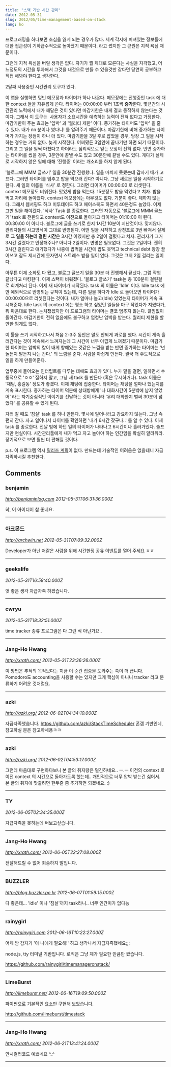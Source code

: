```yaml
---
title: "스택 기반 시간 관리"
date: 2012-05-31
slug: 2012/05/time-management-based-on-stack
lang: ko
---
```


프로그래밍을 하다보면 초심을 잃게 되는 경우가 많다. 세계 각지에 퍼져있는 정보들에 대한 접근성이 기하급수적으로 높아졌기 때문이다. 라고 썼지만 그 근원은 지적 욕심 때문이다.

그런데 지적 욕심을 버릴 생각은 없다. 자기가 뭘 제대로 모른다는 사실을 자각했고, 어느정도의 시간을 투자해서 그것을 내것으로 만들 수 있을것만 같다면 당연히 공부하고 직접 해봐야 한다고 생각한다.

2달째 사용중인 시간관리 도구가 있다.

이 앱을 실행하면 텅빈 메모장과 타이머가 하나 나온다. 메모장에는 진행중인 task 에 대한 context 들을 자유롭게 쓴다. 타이머는 00:00:00 부터 1초씩 **증가**한다. 몇년간의 시간관리 노력에서 내가 깨달은 것이 있다면 마감기한은 내게 결코 동작하지 않는다는 것이다. 그래서 이 도구는  사용자가 소요시간을 예측하는 능력이 전혀 없다고 가정한다. 마감기한이 주는 효과는 '압박' 과 '퀄리티 제한' 이다. 증가하는 타이머도 '압박' 을 줄 수 있다. 내가 nn 분이나 썼다니! 를 알려주기 때문이다. 마감기한에 비해 증가하는 타이머가 가지는 장점이 하나 더 있다. 마감기한을 3일 후로 잡았을 경우, 당장 그 일을 시작하는 경우는 거의 없다. 늦게 시작한다. 어찌됐든 3일안에 끝나기만 하면 되기 때문이다. 그리고 그 일을 일찍 마쳤다고 하더라도 심리적으로 얻는 보상이 전혀 없다. 반면 증가하는 타이머를 썼을 경우, 3분안에 끝낼 수도 있고 30분안에 끝낼 수도 있다. 게다가 실제로 시작하지 않은 일에 대해 '진행중' 이라는 개소리를 하지 않게 된다.

'블로그에 MMM 글쓰기' 일을 30분간 진행했다. 일을 마치지 못했는데 갑자기 배가 고프다. 그러면 타이머를 멈추고 밥을 먹으러 간다? 아니다. 그냥 새로운 일을 시작하기로 한다. 새 일의 이름을 '식사' 로 정한다. 그러면 타이머가 00:00:00 로 리셋된다. context 메모장도 비워진다. 맛있게 밥을 먹는다. 15분정도 밥을 먹었다고 치자. 밥을 먹고 자리에 돌아왔다. context 메모장에는 아무것도 없다. 기분이 좋다. 체하지 않는다. 그래서 웹서핑도 하고 미투데이도 하고 페이스북도 하면서 40분정도 놀았다. 이제 그만 일을 해야겠다. '식사' Task 를 종료한다. 그러면 자동으로 '블로그에 MMM 글쓰기' task 로 전환되고 context도 이전으로 돌아가고 타이머는 01:10:00 이 된다. 00:30:00 이 아니다. 블로그에 글을 쓰기로 한지 1시간 10분이 지난것이다. 맞지않나. 관리자들의 사고방식이 그대로 반영된다. 어떤 일을 시작하고 삼천포로 3번 빠져서 실제로 **그 일을 하는데 걸린 시간**은 3시간 이였지만 총 2일이 걸렸다고 치자. 관리자가 그거 3시간 걸렸다고 인정해주나? 아니다 2일이다. 변명은 필요없다. 그것은 2일이다. 괜히 3시간 걸린다고 얘기했다가 나중에 밥먹을 시간에 밥도 못먹고 technical debt 왕창 끌어쓰고 잠도 제시간에 못자면서 스트레스 받을 일이 없다. 그것은 그저 2일 걸리는 일이다.

아무튼 이제 소화도 다 됐고, 블로그 글쓰기 일을 30분 더 진행해서 끝냈다. 그럼 작업 끝났다고 마킹한다. 이제 스택이 비워졌다. '블로그 글쓰기' task는 총 100분이 걸린걸로 회계처리 된다. 이제 새 타이머가 시작된다. task 의 이름은 'Idle' 이다. Idle task 에만 예외적으로 반영되는 규칙이 있는데, 다른 일을 하다가 Idle 로 돌아오면 타이머가 00:00:00으로 리셋된다는 것이다. 내가 얼마나 놀고(Idle) 있었는지 타이머가 계속 표시해준다. Idle task 의 context 에는 평소 하고 싶었던 일들을 마구 적었다가 지웠다가, 뭐 마음대로 한다. 눈치챘겠지만 이 프로그램의 타이머는 결코 멈추지 않는다. 끊임없이 돌아간다. 마감기한이 전혀 없음에도 불구하고 엄청난 압박을 받는다. 퀄리티 제한을 할만한 핑계도 없다.

이 툴을 쓰기 시작하고나서 처음 2-3주 동안은 말도 안되게 과로를 했다. 시간이 계속 흘러간다는 것이 계속해서 느껴지는데 그 시간이 너무 아깝게 느껴졌기 때문이다. 마감기한 타이머는 압박의 칼이 내게 향해있는 것같은 느낌을 받는 반면 증가하는 타이머는 '넌 놀든지 말든지 나는 간다.' 의 느낌을 준다. 사람을 아쉽게 만든다. 결국 더 주도적으로 일을 하게 만들어준다.

업무중에 들어오는 인터럽트를 다루는 데에도 효과가 있다. 누가 말을 걸면, 일하면서 수동적으로 'ㅇㅇ' 질하지 말고, 그냥 새 task 를 만든다 (혹은 무시하거나). task 이름은 '채팅, 홍길동' 정도가 좋겠다. 이제 채팅에 집중한다. 타이머는 채팅을 얼마나 했는지를 계속 표시한다. 증가하는 타이머 덕분에 상대방에게 '나 대화시간이 5분밖에 남지 않았어' 라는 자기중심적인 이야기를 전달하는 것이 아니라 '우리 대화한지 벌써 30분이 넘었다' 를 공유할 수 있게 된다.

자러 갈 때도 '침실' task 를 하나 만든다. 몇시에 일어나라고 강요하지 않는다. 그냥 속편히 잔다. 자고 일어나서 타이머를 확인하면 '내가 6시간 잤구나..' 를 알 수 있다. 이제 task 를 종료한다. 전날 밤에 하던 일의 타이머가 나타나고 6시간이나 흘러가있다. 슬프지만 현실이다. 시간관리툴에게 내가 먹고 자고 놀아야 하는 인간임을 확실히 알려줘라. 장기적으로 보면 훨씬 더 편해질 것이다.

p.s. 이 프로그램 역시 [릴리즈 계획](/2012/05/self-sufficient-developer/)이 없다. 만드는데 기술적인 어려움은 없을테니 자급자족하시길 추천한다.

## Comments

### benjamin
*http://benjaminlog.com*
*2012-05-31T06:31:36.000Z*

햐, 이 아이디어 참 좋네요.

---

### 아크몬드
*http://archwin.net*
*2012-05-31T07:09:32.000Z*

Developer가 아닌 저같은 사람을 위해 시간한정 공유 이벤트를 열어 주세요 ㅎㅎ

---

### geekslife
*2012-05-31T16:58:40.000Z*

엇 좋은 생각
자급자족 하겠습니다.

---

### cwryu
*2012-05-31T18:32:51.000Z*

time tracker 종류 프로그램은 다 그런 식 아닌가요..

---

### Jang-Ho Hwang
*http://xrath.com/*
*2012-05-31T23:36:26.000Z*

이 방법은 추적의 목적보다는 지금 이 순간 집중을 도와주는 쪽이 더 큽니다. Pomodoro도 accounting을 사용할 수는 있지만 그게 핵심이 아니니 tracker 라고 분류하기 어려운 것처럼요.

---

### azki
*http://azki.org/*
*2012-06-02T04:34:10.000Z*

자급자족했습니다.
https://github.com/azki/StackTimeScheduler
폰갭 기반인데, 참고하실 분은 참고하세용ㅋㅋ

---

### azki
*http://azki.org/*
*2012-06-02T04:53:17.000Z*

그런데 마음대로 구현하다보니 본 글의 취지랑은 멀긴하네요.. ㅡ.ㅡ
이전의 context 로 이전 context 의 시간으로 돌아가도록 했는데.. 개인적으로 너무 압박 받는건 싫어서.
본 글의 취지에 맞출려면 한두줄 쯤 추가하면 되겠네요. :)

---

### TY
*2012-06-05T02:34:35.000Z*

자급자족을 못하는데 써보고싶습니다.

---

### Jang-Ho Hwang
*http://xrath.com/*
*2012-06-05T22:27:08.000Z*

전달해드릴 수 없어 죄송하지 말입니다.

---

### BUZZLER
*http://blog.buzzler.pe.kr*
*2012-06-07T01:59:15.000Z*

다 좋은데... 'idle' 이나 '침실'까지 task라니.. 너무 인간미가 없다능

---

### rainygirl
*http://rainygirl.com*
*2012-06-16T10:22:27.000Z*

어제 밤 갑자기 '아 나에게 필요해!' 하고 생각나서 자급자족했네요;;;

node.js, tty 터미널 기반입니다. 로직은 그냥 제가 필요한 만큼만 짰습니다.

https://github.com/rainygirl/timemanageronstack/

---

### LimeBurst
*http://limeburst.net/*
*2012-06-16T19:09:50.000Z*

파이썬으로 기본적인 요소만 구현해 보았습니다.

http://github.com/limeburst/timestack

---

### Jang-Ho Hwang
*http://xrath.com/*
*2012-06-21T13:41:24.000Z*

안시컬러코드 예쁘네요 ^_^

---


